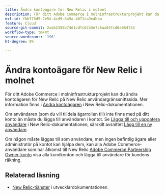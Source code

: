 ```yaml
---
title: Ändra kontoägare för New Relic i molnet
description: För ditt Adobe Commerce i molninfrastrukturprojekt kan du ändra kontoägaren för New Relic på New Relic användargränssnittssida. Detaljerade steg finns i [Ändra kontoägare](https://docs.newrelic.com/docs/accounts/accounts/roles-permissions/change-account-owner) i New Relic-dokumentationen.
exl-id: fbb778d5-7e5d-4cd9-849a-4071ca9e4bea
feature: Cloud
source-git-commit: 2aeb2355b74d1cdfc62b5e7c5aa04fcd0a654733
workflow-type: tm+mt
source-wordcount: '196'
ht-degree: 0%

---
```


# Ändra kontoägare för New Relic i molnet

För ditt Adobe Commerce i molninfrastrukturprojekt kan du ändra kontoägaren för New Relic på New Relic användargränssnittssida. Mer information finns i [Ändra kontoägaren](https://docs.newrelic.com/docs/accounts/accounts/roles-permissions/change-account-owner) i New Relic-dokumentationen.

Om användaren (som du vill tilldela ägarrollen till) inte finns med på ditt konto än måste du lägga till användaren i kontot. Se [Lägga till och uppdatera användare](https://docs.newrelic.com/docs/accounts/accounts/roles-permissions/add-update-users) i New Relic-dokumentationen, särskilt avsnittet [Lägg till en ny användare](https://docs.newrelic.com/docs/accounts/accounts/roles-permissions/add-update-users#adding_users).

Om någon måste läggas till som användare, men ingen befintlig ägare eller administratör på kontot kan hjälpa dem, kan alla Adobe Commerce-användare som har åtkomst till New Relic [Adobe Commerce Partnership Owner-konto](https://account.newrelic.com/accounts/1311131/users) visa alla kundkonton och lägga till användare för kundens räkning.

## Relaterad läsning

* [New Relic-tjänster](https://experienceleague.adobe.com/en/docs/commerce-cloud-service/user-guide/monitor/new-relic/new-relic-service) i utvecklardokumentationen.

